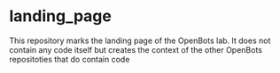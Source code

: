# landing_page
This repository marks the landing page of the OpenBots lab. It does not contain any code itself but creates the context of the other OpenBots repositoties that do contain code
